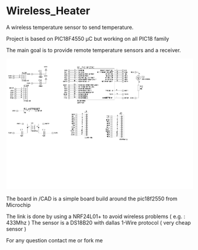 # Wireless_Heater
A wireless temperature sensor to send temperature.

Project is based on PIC18F4550 µC but working on all PIC18 family 

The main goal is to provide remote temperature sensors and  a receiver.

![alt tag](https://raw.githubusercontent.com/GreenIOur/Wireless_Heater/master/CAD/wireless_temperature_schematic.bmp)

The board in /CAD is a simple board build around the pic18f2550 from Microchip

The link is done by using a NRF24L01+ to avoid wireless problems ( e.g. : 433Mhz )
The sensor is a DS18B20 with dallas 1-Wire protocol ( very cheap sensor )


For any question contact me or fork me